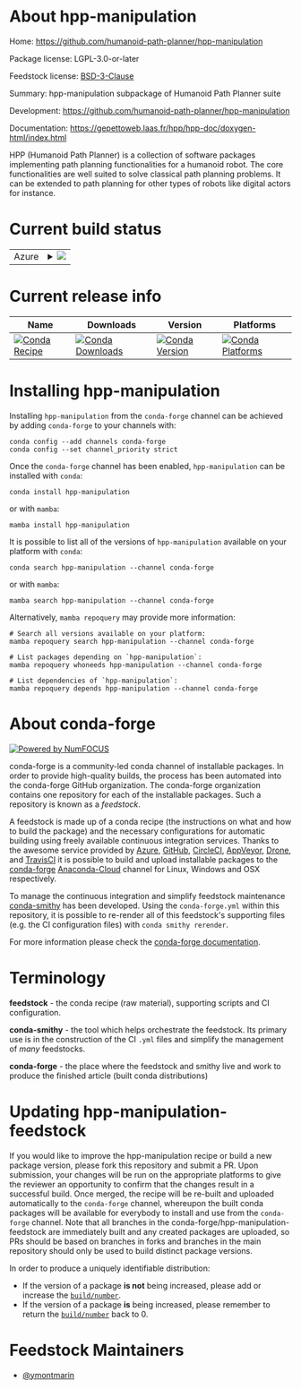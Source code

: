 About hpp-manipulation
======================

Home: https://github.com/humanoid-path-planner/hpp-manipulation

Package license: LGPL-3.0-or-later

Feedstock license: [BSD-3-Clause](https://github.com/conda-forge/hpp-manipulation-feedstock/blob/main/LICENSE.txt)

Summary: hpp-manipulation subpackage of Humanoid Path Planner suite

Development: https://github.com/humanoid-path-planner/hpp-manipulation

Documentation: https://gepettoweb.laas.fr/hpp/hpp-doc/doxygen-html/index.html

HPP (Humanoid Path Planner) is a collection of software packages implementing
path planning functionalities for a humanoid robot. The core functionalities are well
suited to solve classical path planning problems. It can be extended to path planning
for other types of robots like digital actors for instance.


Current build status
====================


<table>
    
  <tr>
    <td>Azure</td>
    <td>
      <details>
        <summary>
          <a href="https://dev.azure.com/conda-forge/feedstock-builds/_build/latest?definitionId=11248&branchName=main">
            <img src="https://dev.azure.com/conda-forge/feedstock-builds/_apis/build/status/hpp-manipulation-feedstock?branchName=main">
          </a>
        </summary>
        <table>
          <thead><tr><th>Variant</th><th>Status</th></tr></thead>
          <tbody><tr>
              <td>linux_64</td>
              <td>
                <a href="https://dev.azure.com/conda-forge/feedstock-builds/_build/latest?definitionId=11248&branchName=main">
                  <img src="https://dev.azure.com/conda-forge/feedstock-builds/_apis/build/status/hpp-manipulation-feedstock?branchName=main&jobName=linux&configuration=linux_64_" alt="variant">
                </a>
              </td>
            </tr><tr>
              <td>osx_64</td>
              <td>
                <a href="https://dev.azure.com/conda-forge/feedstock-builds/_build/latest?definitionId=11248&branchName=main">
                  <img src="https://dev.azure.com/conda-forge/feedstock-builds/_apis/build/status/hpp-manipulation-feedstock?branchName=main&jobName=osx&configuration=osx_64_" alt="variant">
                </a>
              </td>
            </tr>
          </tbody>
        </table>
      </details>
    </td>
  </tr>
</table>

Current release info
====================

| Name | Downloads | Version | Platforms |
| --- | --- | --- | --- |
| [![Conda Recipe](https://img.shields.io/badge/recipe-hpp--manipulation-green.svg)](https://anaconda.org/conda-forge/hpp-manipulation) | [![Conda Downloads](https://img.shields.io/conda/dn/conda-forge/hpp-manipulation.svg)](https://anaconda.org/conda-forge/hpp-manipulation) | [![Conda Version](https://img.shields.io/conda/vn/conda-forge/hpp-manipulation.svg)](https://anaconda.org/conda-forge/hpp-manipulation) | [![Conda Platforms](https://img.shields.io/conda/pn/conda-forge/hpp-manipulation.svg)](https://anaconda.org/conda-forge/hpp-manipulation) |

Installing hpp-manipulation
===========================

Installing `hpp-manipulation` from the `conda-forge` channel can be achieved by adding `conda-forge` to your channels with:

```
conda config --add channels conda-forge
conda config --set channel_priority strict
```

Once the `conda-forge` channel has been enabled, `hpp-manipulation` can be installed with `conda`:

```
conda install hpp-manipulation
```

or with `mamba`:

```
mamba install hpp-manipulation
```

It is possible to list all of the versions of `hpp-manipulation` available on your platform with `conda`:

```
conda search hpp-manipulation --channel conda-forge
```

or with `mamba`:

```
mamba search hpp-manipulation --channel conda-forge
```

Alternatively, `mamba repoquery` may provide more information:

```
# Search all versions available on your platform:
mamba repoquery search hpp-manipulation --channel conda-forge

# List packages depending on `hpp-manipulation`:
mamba repoquery whoneeds hpp-manipulation --channel conda-forge

# List dependencies of `hpp-manipulation`:
mamba repoquery depends hpp-manipulation --channel conda-forge
```


About conda-forge
=================

[![Powered by
NumFOCUS](https://img.shields.io/badge/powered%20by-NumFOCUS-orange.svg?style=flat&colorA=E1523D&colorB=007D8A)](https://numfocus.org)

conda-forge is a community-led conda channel of installable packages.
In order to provide high-quality builds, the process has been automated into the
conda-forge GitHub organization. The conda-forge organization contains one repository
for each of the installable packages. Such a repository is known as a *feedstock*.

A feedstock is made up of a conda recipe (the instructions on what and how to build
the package) and the necessary configurations for automatic building using freely
available continuous integration services. Thanks to the awesome service provided by
[Azure](https://azure.microsoft.com/en-us/services/devops/), [GitHub](https://github.com/),
[CircleCI](https://circleci.com/), [AppVeyor](https://www.appveyor.com/),
[Drone](https://cloud.drone.io/welcome), and [TravisCI](https://travis-ci.com/)
it is possible to build and upload installable packages to the
[conda-forge](https://anaconda.org/conda-forge) [Anaconda-Cloud](https://anaconda.org/)
channel for Linux, Windows and OSX respectively.

To manage the continuous integration and simplify feedstock maintenance
[conda-smithy](https://github.com/conda-forge/conda-smithy) has been developed.
Using the ``conda-forge.yml`` within this repository, it is possible to re-render all of
this feedstock's supporting files (e.g. the CI configuration files) with ``conda smithy rerender``.

For more information please check the [conda-forge documentation](https://conda-forge.org/docs/).

Terminology
===========

**feedstock** - the conda recipe (raw material), supporting scripts and CI configuration.

**conda-smithy** - the tool which helps orchestrate the feedstock.
                   Its primary use is in the construction of the CI ``.yml`` files
                   and simplify the management of *many* feedstocks.

**conda-forge** - the place where the feedstock and smithy live and work to
                  produce the finished article (built conda distributions)


Updating hpp-manipulation-feedstock
===================================

If you would like to improve the hpp-manipulation recipe or build a new
package version, please fork this repository and submit a PR. Upon submission,
your changes will be run on the appropriate platforms to give the reviewer an
opportunity to confirm that the changes result in a successful build. Once
merged, the recipe will be re-built and uploaded automatically to the
`conda-forge` channel, whereupon the built conda packages will be available for
everybody to install and use from the `conda-forge` channel.
Note that all branches in the conda-forge/hpp-manipulation-feedstock are
immediately built and any created packages are uploaded, so PRs should be based
on branches in forks and branches in the main repository should only be used to
build distinct package versions.

In order to produce a uniquely identifiable distribution:
 * If the version of a package **is not** being increased, please add or increase
   the [``build/number``](https://docs.conda.io/projects/conda-build/en/latest/resources/define-metadata.html#build-number-and-string).
 * If the version of a package **is** being increased, please remember to return
   the [``build/number``](https://docs.conda.io/projects/conda-build/en/latest/resources/define-metadata.html#build-number-and-string)
   back to 0.

Feedstock Maintainers
=====================

* [@ymontmarin](https://github.com/ymontmarin/)

